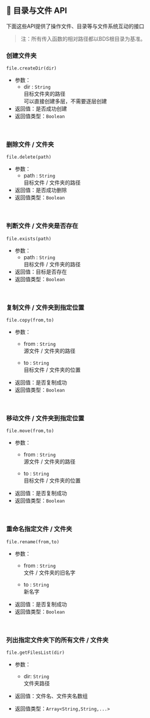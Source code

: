 ## 📂 目录与文件 API

下面这些API提供了操作文件、目录等与文件系统互动的接口

> 注：所有传入函数的相对路径都以BDS根目录为基准。  

### 创建文件夹  

`file.createDir(dir)`

- 参数：
  - dir : `String`  
    目标文件夹的路径  
    可以直接创建多层，不需要逐层创建
- 返回值：是否成功创建
- 返回值类型：`Boolean`

<br>

### 删除文件 / 文件夹  

`file.delete(path)`

- 参数：
  - path : `String`  
    目标文件 / 文件夹的路径
- 返回值：是否成功删除
- 返回值类型：`Boolean`

<br>

### 判断文件 / 文件夹是否存在  

`file.exists(path)`

- 参数：
  - path : `String`  
    目标文件 / 文件夹的路径
- 返回值：目标是否存在
- 返回值类型：`Boolean`

<br>

### 复制文件 / 文件夹到指定位置  

`file.copy(from,to)`

- 参数：
  - from : `String`  
    源文件 / 文件夹的路径

  - to : `String`  
    目标文件 / 文件夹的位置
- 返回值：是否复制成功
- 返回值类型：`Boolean`

<br>

### 移动文件 / 文件夹到指定位置  

`file.move(from,to)`

- 参数：
  - from : `String`  
    源文件 / 文件夹的路径

  - to : `String`  
    目标文件 / 文件夹的位置
- 返回值：是否复制成功
- 返回值类型：`Boolean`

<br>

### 重命名指定文件 / 文件夹  

`file.rename(from,to)`

- 参数：
  - from : `String`  
    文件 / 文件夹的旧名字

  - to : `String`  
    新名字
- 返回值：是否复制成功
- 返回值类型：`Boolean`

<br>

### 列出指定文件夹下的所有文件 / 文件夹

`file.getFilesList(dir)`

- 参数：
  - dir: `String`  
    文件夹路径

- 返回值：文件名、文件夹名数组
- 返回值类型：`Array<String,String,...>`

<br>